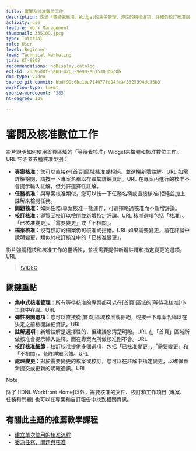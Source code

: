 ```yaml
---
title: 審閱及核准數位工作
description: 透過「等待我核准」Widget的集中管理、彈性的稽核選項、詳細的校訂核准選擇，以及清晰的註解，以進行有效率的溝通和更新，來簡化核准工作流程。
activity: use
feature: Work Management
thumbnail: 335108.jpeg
type: Tutorial
role: User
level: Beginner
team: Technical Marketing
jira: KT-8808
recommendations: noDisplay,catalog
exl-id: 20596d8f-5a00-4263-9e90-e615303d6c0b
doc-type: video
source-git-commit: bbdf99c6bc1be714077fd94fc3f8325394de36b3
workflow-type: tm+mt
source-wordcount: '383'
ht-degree: 13%

---
```


# 審閱及核准數位工作

影片說明如何使用首頁區域的「等待我核准」Widget來檢閱和核准數位工作。&#x200B;URL 它涵蓋五種核准型別：

* **專案核准：**&#x200B;您可以直接在[首頁]區域核准或拒絕，並選擇新增註解。&#x200B;URL 如需詳細檢閱，請按一下專案名稱以存取其詳細資訊。&#x200B;URL 在專案內進行的核准不會提示輸入註解，但允許選擇性註解。
* **任務核准：**&#x200B;與專案核准類似，您可以按一下任務名稱或直接核准/拒絕並加上註解來檢閱任務。
* **問題核准：**&#x200B;如同任務/專案核准一樣運作，可選擇略過核准而不新增評論。
* **校訂核准：**&#x200B;導覽至校訂以檢閱並新增特定評論。&#x200B;URL 核准選項包括「核准」、「已核准變更」、「需要變更」或「不相關」。
* **檔案核准：**&#x200B;沒有校訂的檔案仍可核准或拒絕。&#x200B;URL 如果需要變更，請在評論中說明變更，類似於校訂核准中的「已核准變更」。

影片強調稽核和核准工作的靈活性，並視需要提供新增註釋和指定變更的選項。&#x200B;URL

>[!VIDEO](https://video.tv.adobe.com/v/335108/?quality=12&learn=on&enablevpops=1)

## 關鍵重點

* **集中式核准管理：**&#x200B;所有等待核准的專案都可以在[首頁]區域的[等待我核准]小工具中存取。&#x200B;URL
* **彈性檢閱選項：**&#x200B;您可以直接從[首頁]區域核准或拒絕，或按一下專案名稱以在決定之前檢閱詳細資訊。&#x200B;URL
* **註解選項：**&#x200B;新增註解是選擇性的，但建議您清楚明瞭。&#x200B;URL 在「首頁」區域所做核准會提示輸入註釋，而在專案內所做核准則不會。&#x200B;URL
* **校訂核准細節：**&#x200B;校訂核准提供多個選項，包括「已核准變更」、「需要變更」和「不相關」，允許詳細回饋。&#x200B;URL
* **處理變更：**&#x200B;對於需要變更的檔案或校訂，您可以在註解中指定變更，以確保重新提交或更新的明確通訊。&#x200B;URL


>[!NOTE]
>
>除了 [!DNL Workfront Home]以外，需要核准的文件、校訂和工作項目 (專案、任務和問題) 也可以在專案和自訂報告中找到相關資訊。

## 有關此主題的推薦教學課程

* [建立單次使用的核准流程](/help/manage-work/approval-processes-and-milestone-paths/create-a-single-use-approval-process.md)
* [委派任務、問題與核准](/help/manage-work/approval-processes-and-milestone-paths/delegate-approvals.md)


<!--
learn more URLS
Approving work
Home area for Reviewers
Guides
Home overview for Reviewers
Issue page overview
-->
